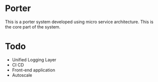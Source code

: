 # Porter
This is a porter system developed using micro service architecture. This is the core part of the system.

# Todo
* Unified Logging Layer
* CI CD
* Front-end application
* Autoscale
